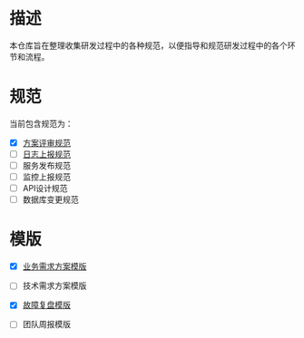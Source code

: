 # 描述
本仓库旨在整理收集研发过程中的各种规范，以便指导和规范研发过程中的各个环节和流程。

# 规范
当前包含规范为：
- [x] [方案评审规范](https://github.com/xianfengyi/specifications/blob/main/%E8%A7%84%E8%8C%83/%E6%96%B9%E6%A1%88%E8%AF%84%E5%AE%A1%E8%A7%84%E8%8C%83.md)
- [ ] [日志上报规范](https://github.com/xianfengyi/specifications/blob/main/%E8%A7%84%E8%8C%83/%E6%97%A5%E5%BF%97%E4%B8%8A%E6%8A%A5%E8%A7%84%E8%8C%83.md)
- [ ] 服务发布规范
- [ ] 监控上报规范
- [ ] API设计规范
- [ ] 数据库变更规范

# 模版
- [x] [业务需求方案模版](https://github.com/xianfengyi/specifications/blob/main/%E6%A8%A1%E7%89%88/%E4%B8%9A%E5%8A%A1%E9%9C%80%E6%B1%82%E6%96%B9%E6%A1%88%E6%A8%A1%E7%89%88.md)
- [ ] 技术需求方案模版
- [x] [故障复盘模版](https://github.com/xianfengyi/specifications/blob/main/%E6%A8%A1%E7%89%88/%E6%95%85%E9%9A%9C%E5%A4%8D%E7%9B%98%E6%A8%A1%E7%89%88.md)
- [ ] 团队周报模版


